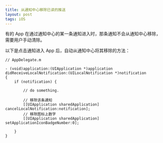 ```yaml
---
title: 从通知中心移除已读的推送
layout: post
tags: iOS 
---
```


有的 App 在通过通知中心的某一条通知进入时，那条通知不会从通知中心移除，需要用户手动清除。

以下是点击通知进入 App 后，自动从通知中心将其移除的方法：

```
// AppDelegate.m

- (void)application:(UIApplication *)application didReceiveLocalNotification:(UILocalNotification *)notification
{
    if (notification) {
        
        // do something.
        
        // 移除该条通知
        [[UIApplication sharedApplication] cancelLocalNotification:notification];
        // 移除图标上数字
        [[UIApplication sharedApplication] setApplicationIconBadgeNumber:0];
        
    }
}
```